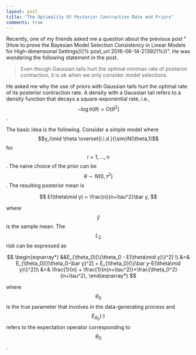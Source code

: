 ```yaml
---
layout: post
title: "The Optimality Of Posterior Contraction Rate and Priors"
comments: true
---
```


Recently, one of my friends asked me a question about the previous post "[How to prove the  Bayesian Model Selection Consistency in Linear Models for High-dimensional Settings]({% post_url 2016-06-14-213921%})". He was wondering the following statement in the post.

>Even though Gaussian tails hurt the optimal minimax rate of posterior contraction, it is ok when we only consider model selections.

He asked me why the use of priors with Gaussian tails hurt the optimal rate of its posterior contraction rate. A density with a Gaussian tail refers to a density function that decays a square-exponential rate, i.e., $$-\log\pi(\theta)= O(\theta^2)$$. 

The basic idea is the following. Consider a simple model where $$y_i\mid \theta \overset{i.i.d.}{\sim}N(\theta,1)$$ for $$i=1,\dots,n$$. The naive choice of the prior can be $$\theta \sim N(0,\tau^2)$$. The resulting posterior mean is 

$$
E(\theta\mid y) = \frac{n}{n+\tau^2}\bar y,
$$ 

where $$\bar y$$ is the sample mean. The $$L_2$$ risk can be expressed as

$$
\begin{eqnarray*}
&&E_{\theta_0}[\{\theta_0 - E(\theta\mid y)\}^2] \\
&=& E_{\theta_0}[(\theta_0-\bar y)^2] + E_{\theta_0}[\{\bar y-E(\theta\mid y)\}^2]\\
&=& \frac{1}{n} + \frac{1}{n(n+\tau^2)}+\frac{\theta_0^2}{n+\tau^2}, 
\end{eqnarray*}
$$

where $$\theta_0$$ is the true parameter that involves in the data-generating process and $$E_{\theta_0}(\cdot)$$ refers to the expectation operator corresponding to $$\theta_0$$.






